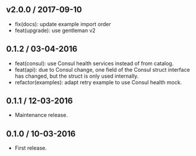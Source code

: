 
## v2.0.0 / 2017-09-10

  * fix(docs): update example import order
  * feat(upgrade): use gentleman v2

## 0.1.2 / 03-04-2016

- feat(consul): use Consul health services instead of from catalog.
- feat(api): due to Consul change, one field of the Consul struct interface has changed, but the struct is only used internally.
- refactor(examples): adapt retry example to use Consul health mock.

## 0.1.1 / 12-03-2016

- Maintenance release.

## 0.1.0 / 10-03-2016

- First release.
